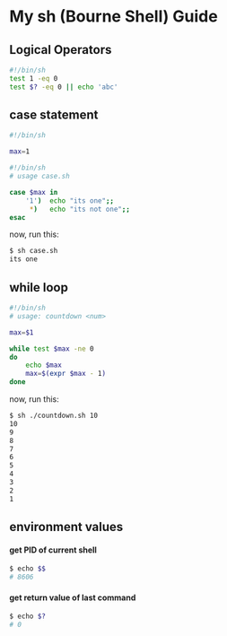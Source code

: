 My sh (Bourne Shell) Guide
==========================
## Logical Operators

```sh
#!/bin/sh
test 1 -eq 0
test $? -eq 0 || echo 'abc'
```

## case statement

```sh
#!/bin/sh

max=1

#!/bin/sh
# usage case.sh

case $max in
    '1')  echo "its one";;
     *)   echo "its not one";;
esac
```

now, run this:

```sh
$ sh case.sh
its one
```
## while loop

```sh
#!/bin/sh
# usage: countdown <num>

max=$1

while test $max -ne 0
do
    echo $max
    max=$(expr $max - 1)
done
```
now, run this:

```sh
$ sh ./countdown.sh 10
10
9
8
7
6
5
4
3
2
1
```

## environment values

#### get PID of current shell
```sh
$ echo $$
# 8606
```
#### get return value of last command
```sh
$ echo $?
# 0
```
